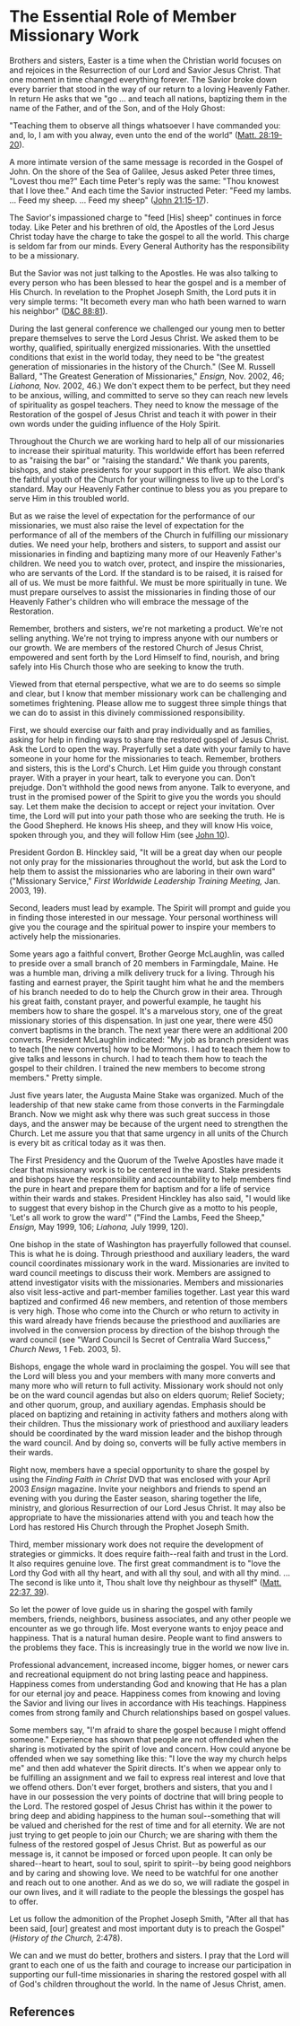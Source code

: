 # The Essential Role of Member Missionary Work

Brothers and sisters, Easter is a time when the Christian world focuses on and
rejoices in the Resurrection of our Lord and Savior Jesus Christ. That one
moment in time changed everything forever. The Savior broke down every barrier
that stood in the way of our return to a loving Heavenly Father. In return He
asks that we "go ... and teach all nations, baptizing them in the name of the
Father, and of the Son, and of the Holy Ghost:

"Teaching them to observe all things whatsoever I have commanded you: and, lo,
I am with you alway, even unto the end of the world" ([Matt.
28:19-20](/scriptures/nt/matt/28.19-20?lang=eng#18)).

A more intimate version of the same message is recorded in the Gospel of John.
On the shore of the Sea of Galilee, Jesus asked Peter three times, "Lovest
thou me?" Each time Peter's reply was the same: "Thou knowest that I love
thee." And each time the Savior instructed Peter: "Feed my lambs. ... Feed my
sheep. ... Feed my sheep" ([John
21:15-17](/scriptures/nt/john/21.15-17?lang=eng#14)).

The Savior's impassioned charge to "feed [His] sheep" continues in force
today. Like Peter and his brethren of old, the Apostles of the Lord Jesus
Christ today have the charge to take the gospel to all the world. This charge
is seldom far from our minds. Every General Authority has the responsibility
to be a missionary.

But the Savior was not just talking to the Apostles. He was also talking to
every person who has been blessed to hear the gospel and is a member of His
Church. In revelation to the Prophet Joseph Smith, the Lord puts it in very
simple terms: "It becometh every man who hath been warned to warn his
neighbor" ([D&amp;C 88:81](/scriptures/dc-testament/dc/88.81?lang=eng#80)).

During the last general conference we challenged our young men to better
prepare themselves to serve the Lord Jesus Christ. We asked them to be worthy,
qualified, spiritually energized missionaries. With the unsettled conditions
that exist in the world today, they need to be "the greatest generation of
missionaries in the history of the Church." (See M. Russell Ballard, "The
Greatest Generation of Missionaries," _Ensign,_ Nov. 2002, 46; _Liahona,_ Nov.
2002, 46.) We don't expect them to be perfect, but they need to be anxious,
willing, and committed to serve so they can reach new levels of spirituality
as gospel teachers. They need to know the message of the Restoration of the
gospel of Jesus Christ and teach it with power in their own words under the
guiding influence of the Holy Spirit.

Throughout the Church we are working hard to help all of our missionaries to
increase their spiritual maturity. This worldwide effort has been referred to
as "raising the bar" or "raising the standard." We thank you parents, bishops,
and stake presidents for your support in this effort. We also thank the
faithful youth of the Church for your willingness to live up to the Lord's
standard. May our Heavenly Father continue to bless you as you prepare to
serve Him in this troubled world.

But as we raise the level of expectation for the performance of our
missionaries, we must also raise the level of expectation for the performance
of all of the members of the Church in fulfilling our missionary duties. We
need your help, brothers and sisters, to support and assist our missionaries
in finding and baptizing many more of our Heavenly Father's children. We need
you to watch over, protect, and inspire the missionaries, who are servants of
the Lord. If the standard is to be raised, it is raised for all of us. We must
be more faithful. We must be more spiritually in tune. We must prepare
ourselves to assist the missionaries in finding those of our Heavenly Father's
children who will embrace the message of the Restoration.

Remember, brothers and sisters, we're not marketing a product. We're not
selling anything. We're not trying to impress anyone with our numbers or our
growth. We are members of the restored Church of Jesus Christ, empowered and
sent forth by the Lord Himself to find, nourish, and bring safely into His
Church those who are seeking to know the truth.

Viewed from that eternal perspective, what we are to do seems so simple and
clear, but I know that member missionary work can be challenging and sometimes
frightening. Please allow me to suggest three simple things that we can do to
assist in this divinely commissioned responsibility.

First, we should exercise our faith and pray individually and as families,
asking for help in finding ways to share the restored gospel of Jesus Christ.
Ask the Lord to open the way. Prayerfully set a date with your family to have
someone in your home for the missionaries to teach. Remember, brothers and
sisters, this is the Lord's Church. Let Him guide you through constant prayer.
With a prayer in your heart, talk to everyone you can. Don't prejudge. Don't
withhold the good news from anyone. Talk to everyone, and trust in the
promised power of the Spirit to give you the words you should say. Let them
make the decision to accept or reject your invitation. Over time, the Lord
will put into your path those who are seeking the truth. He is the Good
Shepherd. He knows His sheep, and they will know His voice, spoken through
you, and they will follow Him (see [John
10](/scriptures/nt/john/10?lang=eng)).

President Gordon B. Hinckley said, "It will be a great day when our people not
only pray for the missionaries throughout the world, but ask the Lord to help
them to assist the missionaries who are laboring in their own ward"
("Missionary Service," _First Worldwide Leadership Training Meeting,_ Jan.
2003, 19).

Second, leaders must lead by example. The Spirit will prompt and guide you in
finding those interested in our message. Your personal worthiness will give
you the courage and the spiritual power to inspire your members to actively
help the missionaries.

Some years ago a faithful convert, Brother George McLaughlin, was called to
preside over a small branch of 20 members in Farmingdale, Maine. He was a
humble man, driving a milk delivery truck for a living. Through his fasting
and earnest prayer, the Spirit taught him what he and the members of his
branch needed to do to help the Church grow in their area. Through his great
faith, constant prayer, and powerful example, he taught his members how to
share the gospel. It's a marvelous story, one of the great missionary stories
of this dispensation. In just one year, there were 450 convert baptisms in the
branch. The next year there were an additional 200 converts. President
McLaughlin indicated: "My job as branch president was to teach [the new
converts] how to be Mormons. I had to teach them how to give talks and lessons
in church. I had to teach them how to teach the gospel to their children. I
trained the new members to become strong members." Pretty simple.

Just five years later, the Augusta Maine Stake was organized. Much of the
leadership of that new stake came from those converts in the Farmingdale
Branch. Now we might ask why there was such great success in those days, and
the answer may be because of the urgent need to strengthen the Church. Let me
assure you that that same urgency in all units of the Church is every bit as
critical today as it was then.

The First Presidency and the Quorum of the Twelve Apostles have made it clear
that missionary work is to be centered in the ward. Stake presidents and
bishops have the responsibility and accountability to help members find the
pure in heart and prepare them for baptism and for a life of service within
their wards and stakes. President Hinckley has also said, "I would like to
suggest that every bishop in the Church give as a motto to his people, 'Let's
all work to grow the ward'" ("Find the Lambs, Feed the Sheep," _Ensign,_ May
1999, 106; _Liahona,_ July 1999, 120).

One bishop in the state of Washington has prayerfully followed that counsel.
This is what he is doing. Through priesthood and auxiliary leaders, the ward
council coordinates missionary work in the ward. Missionaries are invited to
ward council meetings to discuss their work. Members are assigned to attend
investigator visits with the missionaries. Members and missionaries also visit
less-active and part-member families together. Last year this ward baptized
and confirmed 46 new members, and retention of those members is very high.
Those who come into the Church or who return to activity in this ward already
have friends because the priesthood and auxiliaries are involved in the
conversion process by direction of the bishop through the ward council (see
"Ward Council Is Secret of Centralia Ward Success," _Church News,_ 1 Feb.
2003, 5).

Bishops, engage the whole ward in proclaiming the gospel. You will see that
the Lord will bless you and your members with many more converts and many more
who will return to full activity. Missionary work should not only be on the
ward council agendas but also on elders quorum; Relief Society; and other
quorum, group, and auxiliary agendas. Emphasis should be placed on baptizing
and retaining in activity fathers and mothers along with their children. Thus
the missionary work of priesthood and auxiliary leaders should be coordinated
by the ward mission leader and the bishop through the ward council. And by
doing so, converts will be fully active members in their wards.

Right now, members have a special opportunity to share the gospel by using the
_Finding Faith in Christ_ DVD that was enclosed with your April 2003 _Ensign_
magazine. Invite your neighbors and friends to spend an evening with you
during the Easter season, sharing together the life, ministry, and glorious
Resurrection of our Lord Jesus Christ. It may also be appropriate to have the
missionaries attend with you and teach how the Lord has restored His Church
through the Prophet Joseph Smith.

Third, member missionary work does not require the development of strategies
or gimmicks. It does require faith--real faith and trust in the Lord. It also
requires genuine love. The first great commandment is to "love the Lord thy
God with all thy heart, and with all thy soul, and with all thy mind. ... The
second is like unto it, Thou shalt love thy neighbour as thyself" ([Matt.
22:37, 39](/scriptures/nt/matt/22.37,39?lang=eng#36)).

So let the power of love guide us in sharing the gospel with family members,
friends, neighbors, business associates, and any other people we encounter as
we go through life. Most everyone wants to enjoy peace and happiness. That is
a natural human desire. People want to find answers to the problems they face.
This is increasingly true in the world we now live in.

Professional advancement, increased income, bigger homes, or newer cars and
recreational equipment do not bring lasting peace and happiness. Happiness
comes from understanding God and knowing that He has a plan for our eternal
joy and peace. Happiness comes from knowing and loving the Savior and living
our lives in accordance with His teachings. Happiness comes from strong family
and Church relationships based on gospel values.

Some members say, "I'm afraid to share the gospel because I might offend
someone." Experience has shown that people are not offended when the sharing
is motivated by the spirit of love and concern. How could anyone be offended
when we say something like this: "I love the way my church helps me" and then
add whatever the Spirit directs. It's when we appear only to be fulfilling an
assignment and we fail to express real interest and love that we offend
others. Don't ever forget, brothers and sisters, that you and I have in our
possession the very points of doctrine that will bring people to the Lord. The
restored gospel of Jesus Christ has within it the power to bring deep and
abiding happiness to the human soul--something that will be valued and
cherished for the rest of time and for all eternity. We are not just trying to
get people to join our Church; we are sharing with them the fulness of the
restored gospel of Jesus Christ. But as powerful as our message is, it cannot
be imposed or forced upon people. It can only be shared--heart to heart, soul
to soul, spirit to spirit--by being good neighbors and by caring and showing
love. We need to be watchful for one another and reach out to one another. And
as we do so, we will radiate the gospel in our own lives, and it will radiate
to the people the blessings the gospel has to offer.

Let us follow the admonition of the Prophet Joseph Smith, "After all that has
been said, [our] greatest and most important duty is to preach the Gospel"
(_History of the Church,_ 2:478).

We can and we must do better, brothers and sisters. I pray that the Lord will
grant to each one of us the faith and courage to increase our participation in
supporting our full-time missionaries in sharing the restored gospel with all
of God's children throughout the world. In the name of Jesus Christ, amen.

## References

